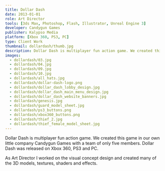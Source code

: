 ```yaml
---
title: Dollar Dash
date: 2013-01-01
role: Art Director
tools: [3ds Max, Photoshop, Flash, Illustrator, Unreal Engine 3]
developer: Candygun Games
publisher: Kalypso Media
platform: [Xbox 360, PS3, PC]
type: Client Work
thumbnail: dollardash/thumb.jpg
description: Dollar Dash is multiplayer fun action game. We created this game in our own little company Candygun Games with a team of only five members.
images:
  - dollardash/03.jpg
  - dollardash/04.jpg
  - dollardash/09.jpg
  - dollardash/10.jpg
  - dollardash/all_hats.jpg
  - dollardash/dollar-dash-logo.png
  - dollardash/dollar_dash_lobby_design.jpg
  - dollardash/dollar_dash_main_menu_design.jpg
  - dollardash/dollar_dash_website_banners.jpg
  - dollardash/genesis.jpg
  - dollardash/guard_model_sheet.jpg
  - dollardash/ps3_buttons.png
  - dollardash/xbox360_buttons.png
  - dollardash/thief_2.jpg
  - dollardash/thief_female_model_sheet.jpg
---
```

Dollar Dash is multiplayer fun action game. We created this game in our own little company Candygun Games with a team of only five members. Dollar Dash was released on Xbox 360, PS3 and PC.

As Art Director I worked on the visual concept design and created many of the 3D models, textures, shaders and effects.
